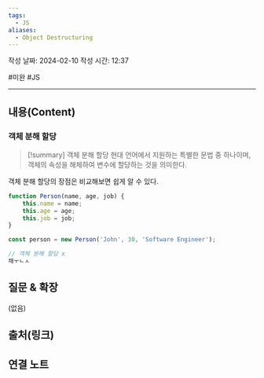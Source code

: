 ```yaml
---
tags:
  - JS
aliases:
  - Object Destructuring
---
```

작성 날짜: 2024-02-10
작성 시간: 12:37

#미완 #JS 

----
## 내용(Content)
### 객체 분해 할당
>[!summary] 객체 분해 할당
>현대 언어에서 지원하는 특별한 문법 중 하나이며, 객체의 속성을 해체하여 변수에 할당하는 것을 의미한다. 

객체 분해 할당의 장점은 비교해보면 쉽게 알 수 있다.

```js
function Person(name, age, job) {
    this.name = name;
    this.age = age;
    this.job = job;
}

const person = new Person('John', 30, 'Software Engineer');

// 객체 분해 할당 x
채ㅜㄴㅅ
```
## 질문 & 확장

(없음)

## 출처(링크)


## 연결 노트










